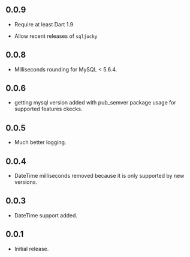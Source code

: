 0.0.9
-----

- Require at least Dart 1.9

- Allow recent releases of `sqljocky`

0.0.8
-----

- Milliseconds rounding for MySQL < 5.6.4.

0.0.6
-----

- getting mysql version added with
  pub_semver package usage for supported features ckecks.

0.0.5
-----

- Much better logging.

0.0.4
-----

- DateTime milliseconds removed because it is only supported by new versions.

0.0.3
-----

- DateTime support added.

0.0.1
-----

- Initial release.
